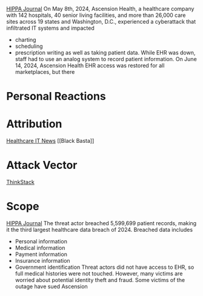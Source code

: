[HIPPA Journal](https://www.hipaajournal.com/ascension-cyberattack-2024/) On May 8th, 2024, Ascension Health, a healthcare company with 142 hospitals, 40 senior living facilities, and more than 26,000 care sites across 19 states and Washington, D.C., experienced a cyberattack that infiltrated IT systems and impacted
- charting
- scheduling
- prescription writing
as well as taking patient data. While EHR was down, staff had to use an analog system to record patient information. On June 14, 2024, Ascension Health EHR access was restored for all marketplaces, but there 


# Personal Reactions

# Attribution
[Healthcare IT News](https://www.healthcareitnews.com/news/ascension-confirms-data-breached-black-basta-ransomware-attack) [[Black Basta]]
# Attack Vector
[ThinkStack](https://www.thinkstack.co/blog/the-ascension-incident-how-one-email-took-down-an-entire-hospital-system)

# Scope
[HIPPA Journal](https://www.hipaajournal.com/ascension-cyberattack-2024/) The threat actor breached 5,599,699 patient records, making it the third largest healthcare data breach of 2024. Breached data includes
- Personal information
- Medical information
- Payment information
- Insurance information
- Government identification
Threat actors did not have access to EHR, so full medical histories were not touched. However, many victims are worried about potential identity theft and fraud. Some victims of the outage have sued Ascension 